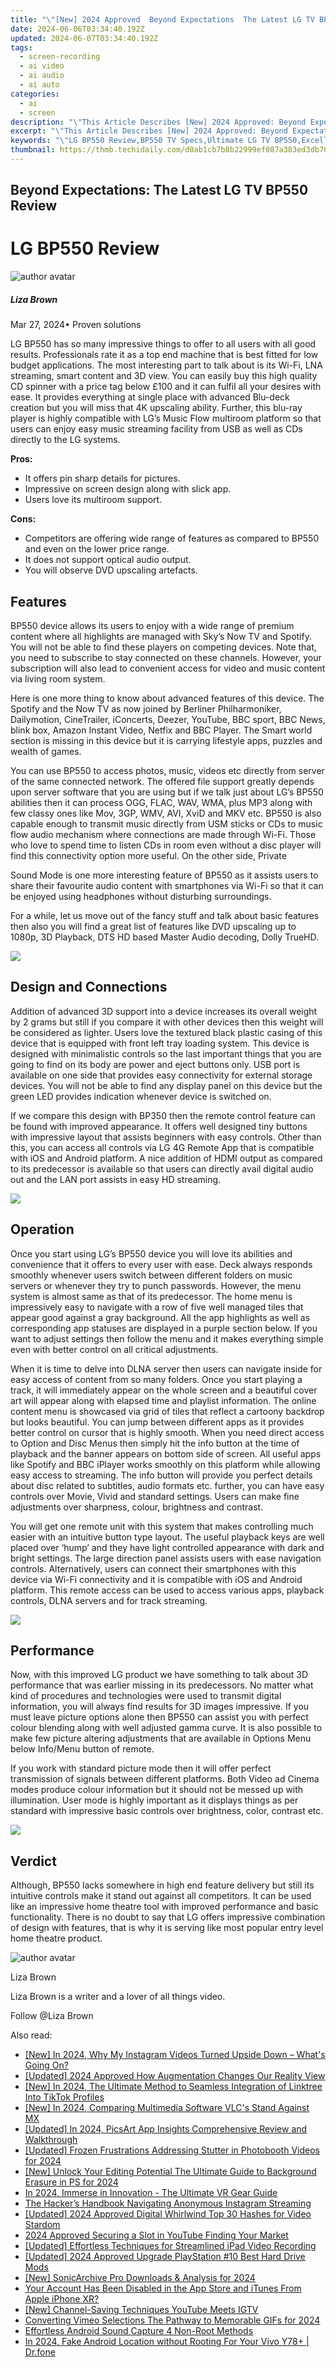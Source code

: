 ```yaml
---
title: "\"[New] 2024 Approved  Beyond Expectations  The Latest LG TV BP550 Review\""
date: 2024-06-06T03:34:40.192Z
updated: 2024-06-07T03:34:40.192Z
tags: 
  - screen-recording
  - ai video
  - ai audio
  - ai auto
categories: 
  - ai
  - screen
description: "\"This Article Describes [New] 2024 Approved: Beyond Expectations: The Latest LG TV BP550 Review\""
excerpt: "\"This Article Describes [New] 2024 Approved: Beyond Expectations: The Latest LG TV BP550 Review\""
keywords: "\"LG BP550 Review,BP550 TV Specs,Ultimate LG TV BP550,Excellent BP550 Display,Latest LG TV Innovation,Top-Rated BP550 TV Model,BP550 TV Beyond Expectations\""
thumbnail: https://thmb.techidaily.com/d0ab1cb7b8b22999ef087a383ed3db769492e1f7dd341f7046ddf8ecb2ad394e.png
---
```


## Beyond Expectations: The Latest LG TV BP550 Review

# LG BP550 Review

![author avatar](https://lh5.googleusercontent.com/-AIMmjowaFs4/AAAAAAAAAAI/AAAAAAAAABc/Y5UmwDaI7HU/s250-c-k/photo.jpg)

##### Liza Brown

 Mar 27, 2024• Proven solutions

LG BP550 has so many impressive things to offer to all users with all good results. Professionals rate it as a top end machine that is best fitted for low budget applications. The most interesting part to talk about is its Wi-Fi, LNA streaming, smart content and 3D view. You can easily buy this high quality CD spinner with a price tag below £100 and it can fulfil all your desires with ease. It provides everything at single place with advanced Blu-deck creation but you will miss that 4K upscaling ability. Further, this blu-ray player is highly compatible with LG’s Music Flow multiroom platform so that users can enjoy easy music streaming facility from USB as well as CDs directly to the LG systems.

**Pros:**

* It offers pin sharp details for pictures.
* Impressive on screen design along with slick app.
* Users love its multiroom support.

**Cons:**

* Competitors are offering wide range of features as compared to BP550 and even on the lower price range.
* It does not support optical audio output.
* You will observe DVD upscaling artefacts.

## Features

BP550 device allows its users to enjoy with a wide range of premium content where all highlights are managed with Sky’s Now TV and Spotify. You will not be able to find these players on competing devices. Note that, you need to subscribe to stay connected on these channels. However, your subscription will also lead to convenient access for video and music content via living room system.

Here is one more thing to know about advanced features of this device. The Spotify and the Now TV as now joined by Berliner Philharmoniker, Dailymotion, CineTrailer, iConcerts, Deezer, YouTube, BBC sport, BBC News, blink box, Amazon Instant Video, Netfix and BBC Player. The Smart world section is missing in this device but it is carrying lifestyle apps, puzzles and wealth of games.

You can use BP550 to access photos, music, videos etc directly from server of the same connected network. The offered file support greatly depends upon server software that you are using but if we talk just about LG’s BP550 abilities then it can process OGG, FLAC, WAV, WMA, plus MP3 along with few classy ones like Mov, 3GP, WMV, AVI, XviD and MKV etc. BP550 is also capable enough to transmit music directly from USM sticks or CDs to music flow audio mechanism where connections are made through Wi-Fi. Those who love to spend time to listen CDs in room even without a disc player will find this connectivity option more useful. On the other side, Private

Sound Mode is one more interesting feature of BP550 as it assists users to share their favourite audio content with smartphones via Wi-Fi so that it can be enjoyed using headphones without disturbing surroundings.

For a while, let us move out of the fancy stuff and talk about basic features then also you will find a great list of features like DVD upscaling up to 1080p, 3D Playback, DTS HD based Master Audio decoding, Dolly TrueHD.

![ ](https://images.wondershare.com/filmora/article-images/lg-550-3.jpg)

## Design and Connections

Addition of advanced 3D support into a device increases its overall weight by 2 grams but still if you compare it with other devices then this weight will be considered as lighter. Users love the textured black plastic casing of this device that is equipped with front left tray loading system. This device is designed with minimalistic controls so the last important things that you are going to find on its body are power and eject buttons only. USB port is available on one side that provides easy connectivity for external storage devices. You will not be able to find any display panel on this device but the green LED provides indication whenever device is switched on.

If we compare this design with BP350 then the remote control feature can be found with improved appearance. It offers well designed tiny buttons with impressive layout that assists beginners with easy controls. Other than this, you can access all controls via LG 4G Remote App that is compatible with iOS and Android platform. A nice addition of HDMI output as compared to its predecessor is available so that users can directly avail digital audio out and the LAN port assists in easy HD streaming.

![ ](https://images.wondershare.com/filmora/article-images/lg-550-1.jpg)

## Operation

Once you start using LG’s BP550 device you will love its abilities and convenience that it offers to every user with ease. Deck always responds smoothly whenever users switch between different folders on music servers or whenever they try to punch passwords. However, the menu system is almost same as that of its predecessor. The home menu is impressively easy to navigate with a row of five well managed tiles that appear good against a gray background. All the app highlights as well as corresponding app statuses are displayed in a purple section below. If you want to adjust settings then follow the menu and it makes everything simple even with better control on all critical adjustments.

When it is time to delve into DLNA server then users can navigate inside for easy access of content from so many folders. Once you start playing a track, it will immediately appear on the whole screen and a beautiful cover art will appear along with elapsed time and playlist information. The online content menu is showcased via grid of tiles that reflect a cartoony backdrop but looks beautiful. You can jump between different apps as it provides better control on cursor that is highly smooth. When you need direct access to Option and Disc Menus then simply hit the info button at the time of playback and the banner appears on bottom side of screen. All useful apps like Spotify and BBC iPlayer works smoothly on this platform while allowing easy access to streaming. The info button will provide you perfect details about disc related to subtitles, audio formats etc. further, you can have easy controls over Movie, Vivid and standard settings. Users can make fine adjustments over sharpness, colour, brightness and contrast.

You will get one remote unit with this system that makes controlling much easier with an intuitive button type layout. The useful playback keys are well placed over ‘hump’ and they have light controlled appearance with dark and bright settings. The large direction panel assists users with ease navigation controls. Alternatively, users can connect their smartphones with this device via Wi-Fi connectivity and it is compatible with iOS and Android platform. This remote access can be used to access various apps, playback controls, DLNA servers and for track streaming.

![ ](https://images.wondershare.com/filmora/article-images/lg-550-2.jpg)

## Performance

Now, with this improved LG product we have something to talk about 3D performance that was earlier missing in its predecessors. No matter what kind of procedures and technologies were used to transmit digital information, you will always find results for 3D images impressive. If you must leave picture options alone then BP550 can assist you with perfect colour blending along with well adjusted gamma curve. It is also possible to make few picture altering adjustments that are available in Options Menu below Info/Menu button of remote.

If you work with standard picture mode then it will offer perfect transmission of signals between different platforms. Both Video ad Cinema modes produce colour information but it should not be messed up with illumination. User mode is highly important as it displays things as per standard with impressive basic controls over brightness, color, contrast etc.

![ ](https://images.wondershare.com/filmora/article-images/lg-550-4.jpg)

## Verdict

Although, BP550 lacks somewhere in high end feature delivery but still its intuitive controls make it stand out against all competitors. It can be used like an impressive home theatre tool with improved performance and basic functionality. There is no doubt to say that LG offers impressive combination of design with features, that is why it is serving like most popular entry level home theatre product.

![author avatar](https://lh5.googleusercontent.com/-AIMmjowaFs4/AAAAAAAAAAI/AAAAAAAAABc/Y5UmwDaI7HU/s250-c-k/photo.jpg)

Liza Brown

Liza Brown is a writer and a lover of all things video.

Follow @Liza Brown


<ins class="adsbygoogle"
     style="display:block"
     data-ad-format="autorelaxed"
     data-ad-client="ca-pub-7571918770474297"
     data-ad-slot="1223367746"></ins>



<ins class="adsbygoogle"
     style="display:block"
     data-ad-client="ca-pub-7571918770474297"
     data-ad-slot="8358498916"
     data-ad-format="auto"
     data-full-width-responsive="true"></ins>


<span class="atpl-alsoreadstyle">Also read:</span>
<div><ul>
<li><a href="https://vp-tips.techidaily.com/new-in-2024-why-my-instagram-videos-turned-upside-down-whats-going-on/"><u>[New] In 2024, Why My Instagram Videos Turned Upside Down – What's Going On?</u></a></li>
<li><a href="https://vp-tips.techidaily.com/updated-2024-approved-how-augmentation-changes-our-reality-view/"><u>[Updated] 2024 Approved  How Augmentation Changes Our Reality View</u></a></li>
<li><a href="https://vp-tips.techidaily.com/new-in-2024-the-ultimate-method-to-seamless-integration-of-linktree-into-tiktok-profiles/"><u>[New] In 2024, The Ultimate Method to Seamless Integration of Linktree Into TikTok Profiles</u></a></li>
<li><a href="https://vp-tips.techidaily.com/new-in-2024-comparing-multimedia-software-vlcs-stand-against-mx/"><u>[New] In 2024, Comparing Multimedia Software  VLC's Stand Against MX</u></a></li>
<li><a href="https://vp-tips.techidaily.com/updated-in-2024-picsart-app-insights-comprehensive-review-and-walkthrough/"><u>[Updated] In 2024, PicsArt App Insights  Comprehensive Review and Walkthrough</u></a></li>
<li><a href="https://vp-tips.techidaily.com/updated-frozen-frustrations-addressing-stutter-in-photobooth-videos-for-2024/"><u>[Updated] Frozen Frustrations  Addressing Stutter in Photobooth Videos for 2024</u></a></li>
<li><a href="https://vp-tips.techidaily.com/new-unlock-your-editing-potential-the-ultimate-guide-to-background-erasure-in-ps-for-2024/"><u>[New] Unlock Your Editing Potential  The Ultimate Guide to Background Erasure in PS for 2024</u></a></li>
<li><a href="https://vp-tips.techidaily.com/in-2024-immerse-in-innovation-the-ultimate-vr-gear-guide/"><u>In 2024, Immerse in Innovation - The Ultimate VR Gear Guide</u></a></li>
<li><a href="https://vp-tips.techidaily.com/the-hackers-handbook-navigating-anonymous-instagram-streaming/"><u>The Hacker’s Handbook  Navigating Anonymous Instagram Streaming</u></a></li>
<li><a href="https://facebook-video-footage.techidaily.com/updated-2024-approved-digital-whirlwind-top-30-hashes-for-video-stardom/"><u>[Updated] 2024 Approved  Digital Whirlwind  Top 30 Hashes for Video Stardom</u></a></li>
<li><a href="https://youtube-stream.techidaily.com/2024-approved-securing-a-slot-in-youtube-finding-your-market/"><u>2024 Approved  Securing a Slot in YouTube  Finding Your Market</u></a></li>
<li><a href="https://visual-screen-recording.techidaily.com/updated-effortless-techniques-for-streamlined-ipad-video-recording/"><u>[Updated] Effortless Techniques for Streamlined iPad Video Recording</u></a></li>
<li><a href="https://visual-screen-recording.techidaily.com/updated-2024-approved-upgrade-playstation-10-best-hard-drive-mods/"><u>[Updated] 2024 Approved  Upgrade PlayStation  #10 Best Hard Drive Mods</u></a></li>
<li><a href="https://on-screen-recording.techidaily.com/new-sonicarchive-pro-downloads-and-analysis-for-2024/"><u>[New] SonicArchive Pro Downloads & Analysis for 2024</u></a></li>
<li><a href="https://apple-account.techidaily.com/your-account-has-been-disabled-in-the-app-store-and-itunes-from-apple-iphone-xr-by-drfone-ios/"><u>Your Account Has Been Disabled in the App Store and iTunes From Apple iPhone XR?</u></a></li>
<li><a href="https://youtube-videos.techidaily.com/new-channel-saving-techniques-youtube-meets-igtv/"><u>[New] Channel-Saving Techniques  YouTube Meets IGTV</u></a></li>
<li><a href="https://vimeo-videos.techidaily.com/converting-vimeo-selections-the-pathway-to-memorable-gifs-for-2024/"><u>Converting Vimeo Selections  The Pathway to Memorable GIFs for 2024</u></a></li>
<li><a href="https://video-capture.techidaily.com/effortless-android-sound-capture-4-non-root-methods/"><u>Effortless Android Sound Capture  4 Non-Root Methods</u></a></li>
<li><a href="https://android-location.techidaily.com/in-2024-fake-android-location-without-rooting-for-your-vivo-y78plus-drfone-by-drfone-virtual/"><u>In 2024, Fake Android Location without Rooting For Your Vivo Y78+ | Dr.fone</u></a></li>
</ul></div>

